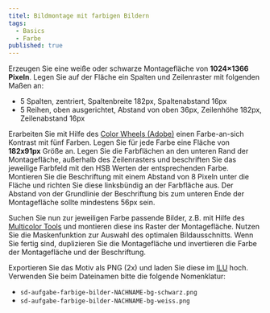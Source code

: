 ```yaml
---
titel: Bildmontage mit farbigen Bildern
tags: 
  - Basics
  - Farbe
published: true
---
```


Erzeugen Sie eine weiße oder schwarze Montagefläche von **1024×1366 Pixeln**. Legen Sie auf der Fläche ein Spalten und Zeilenraster mit folgenden Maßen an:

- 5 Spalten, zentriert, Spaltenbreite 182px, Spaltenabstand 16px
- 5 Reihen, oben ausgerichtet, Abstand von oben 36px, Zeilenhöhe 182px, Zeilenabstand 16px

Erarbeiten Sie mit Hilfe des [Color Wheels (Adobe)](https://color.adobe.com/de/create/color-wheel/) einen Farbe-an-sich Kontrast mit fünf Farben. Legen Sie für jede Farbe eine Fläche von **182x91px** Größe an. Legen Sie die Farbflächen an den unteren Rand der Montagefläche, außerhalb des Zeilenrasters und beschriften Sie das jeweilige Farbfeld mit den HSB Werten der entsprechenden Farbe. Montieren Sie die Beschriftung mit einem Abstand von 8 Pixeln unter die Fläche und richten Sie diese linksbündig an der Farbfläche aus. Der Abstand von der Grundlinie der Beschriftung bis zum unteren Ende der Montagefläche sollte mindestens 56px sein.

Suchen Sie nun zur jeweiligen Farbe passende Bilder, z.B. mit Hilfe des [Multicolor Tools](http://labs.tineye.com/multicolr/) und montieren diese ins Raster der Montagefläche. Nutzen Sie die Maskenfunktion zur Auswahl des optimalen Bildausschnitts. Wenn Sie fertig sind, duplizieren Sie die Montagefläche und invertieren die Farbe der Montagefläche und der Beschriftung. 

Exportieren Sie das Motiv als PNG (2x) und laden Sie diese im [ILU](https://ilu.th-koeln.de/ilias.php?baseClass=ilexercisehandlergui&cmdNode=cw:nq:4i&cmdClass=ilAssignmentPresentationGUI&ref_id=679333&mode=future&from_overview=1&ass_id=23822) hoch. Verwenden Sie beim Dateinamen bitte die folgende Nomenklatur: 

- ```sd-aufgabe-farbige-bilder-NACHNAME-bg-schwarz.png```
- ```sd-aufgabe-farbige-bilder-NACHNAME-bg-weiss.png```